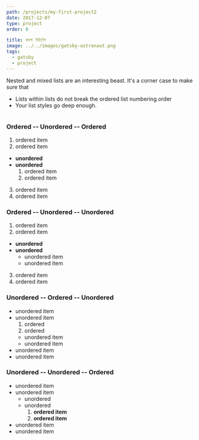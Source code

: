 ```yaml
---
path: /projects/my-first-project2
date: 2017-12-07
type: project
order: 0

title: বাংলা টাইটেল
image: ../../images/gatsby-astronaut.png
tags:
  - gatsby
  - project
---
```


Nested and mixed lists are an interesting beast. It's a corner case to make sure that

* Lists within lists do not break the ordered list numbering order
* Your list styles go deep enough.

```
```

### Ordered -- Unordered -- Ordered

1. ordered item
2. ordered item 
  * **unordered**
  * **unordered** 
    1. ordered item
    2. ordered item
3. ordered item
4. ordered item

### Ordered -- Unordered -- Unordered

1. ordered item
2. ordered item 
  * **unordered**
  * **unordered** 
    * unordered item
    * unordered item
3. ordered item
4. ordered item

### Unordered -- Ordered -- Unordered

* unordered item
* unordered item 
  1. ordered
  2. ordered 
    * unordered item
    * unordered item
* unordered item
* unordered item

### Unordered -- Unordered -- Ordered

* unordered item
* unordered item 
  * unordered
  * unordered 
    1. **ordered item**
    2. **ordered item**
* unordered item
* unordered item